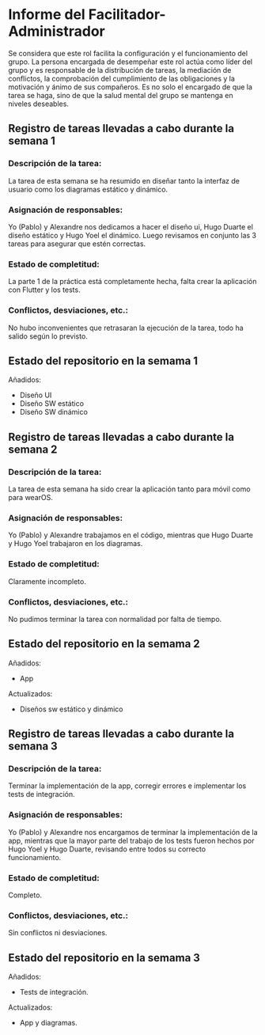 # Informe del Facilitador-Administrador

  Se considera que este rol facilita la configuración y el
  funcionamiento del grupo. La persona encargada de desempeñar este
  rol actúa como líder del grupo y es responsable de la distribución
  de tareas, la mediación de conflictos, la comprobación del
  cumplimiento de las obligaciones y la motivación y ánimo de sus
  compañeros. Es no solo el encargado de que la tarea se haga, sino de
  que la salud mental del grupo se mantenga en niveles deseables.

  
##  Registro de tareas llevadas a cabo durante la semana 1
### Descripción de la tarea:
La tarea de esta semana se ha resumido en diseñar tanto la interfaz de usuario como los diagramas estático y dinámico.

### Asignación de responsables:
Yo (Pablo) y Alexandre nos dedicamos a hacer el diseño ui, Hugo Duarte el diseño estático y Hugo Yoel el dinámico. Luego revisamos en conjunto las 3 tareas para asegurar que estén correctas.

### Estado de completitud:
La parte 1 de la práctica está completamente hecha, falta crear la aplicación con Flutter y los tests.

### Conflictos, desviaciones, etc.:
No hubo inconvenientes que retrasaran la ejecución de la tarea, todo ha salido según lo previsto.

## Estado del repositorio en la semama 1
Añadidos:
- Diseño UI
- Diseño SW estático
- Diseño SW dinámico


##  Registro de tareas llevadas a cabo durante la semana 2
### Descripción de la tarea:
La tarea de esta semana ha sido crear la aplicación tanto para móvil como para wearOS. 

### Asignación de responsables:
Yo (Pablo) y Alexandre trabajamos en el código, mientras que Hugo Duarte y Hugo Yoel trabajaron en los diagramas.

### Estado de completitud:
Claramente incompleto.

### Conflictos, desviaciones, etc.:
No pudimos terminar la tarea con normalidad por falta de tiempo.

## Estado del repositorio en la semama 2
Añadidos:
- App
  
Actualizados:
- Diseños sw estático y dinámico


##  Registro de tareas llevadas a cabo durante la semana 3
### Descripción de la tarea:
Terminar la implementación de la app, corregir errores e implementar los tests de integración. 

### Asignación de responsables:
Yo (Pablo) y Alexandre nos encargamos de terminar la implementación de la app, mientras que la mayor parte del trabajo de los tests fueron hechos por Hugo Yoel y Hugo Duarte, revisando entre todos su correcto funcionamiento.

### Estado de completitud:
Completo.

### Conflictos, desviaciones, etc.:
Sin conflictos ni desviaciones.

## Estado del repositorio en la semama 3
Añadidos:
- Tests de integración.
  
Actualizados:
- App y diagramas.

